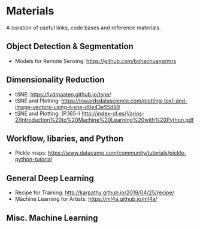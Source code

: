 # Materials
A curation of useful links, code bases and reference materials.

## Object Detection & Segmentation
- Models for Remote Sensing: https://github.com/bohaohuang/mrs

## Dimensionality Reduction
- tSNE: https://lvdmaaten.github.io/tsne/
- tSNE and Plotting: https://towardsdatascience.com/plotting-text-and-image-vectors-using-t-sne-d0e43e55d89
- tSNE and Plotting: (P.165-) http://index-of.es/Varios-2/Introduction%20to%20Machine%20Learning%20with%20Python.pdf

## Workflow, libaries, and Python
- Pickle maps:
https://www.datacamp.com/community/tutorials/pickle-python-tutorial

## General Deep Learning
- Recipe for Training: http://karpathy.github.io/2019/04/25/recipe/
- Machine Learning for Artists: https://ml4a.github.io/ml4a/

## Misc. Machine Learning

